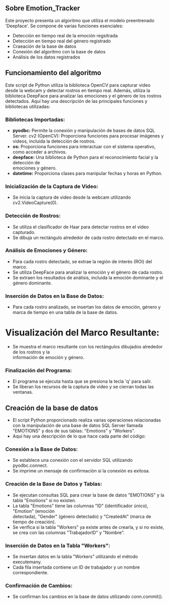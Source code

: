 ## Sobre Emotion_Tracker
Este proyecto presenta un algoritmo que utiliza el modelo preentrenado 'Deepface'. Se compone de varias funciones esenciales:
   + Detección en tiempo real de la emoción regsitrada
   + Detección en tiempo real del género registrado
   + Craeación de la base de datos
   + Conexión del algoritmo con la base de datos
   + Análisis de los datos registrados

## Funcionamiento del algoritmo
Este script de Python utiliza la biblioteca OpenCV para capturar video desde la webcam y detectar rostros en tiempo real. Además, utiliza la biblioteca DeepFace para analizar las emociones y el género de los rostros detectados.
Aquí hay una descripción de las principales funciones y bibliotecas utilizadas:

### Bibliotecas Importadas:
  + **pyodbc:** Permite la conexión y manipulación de bases de datos SQL Server.
    cv2 (OpenCV): Proporciona funciones para procesar imágenes y videos, incluida la detección de     rostros.
  + **os:** Proporciona funciones para interactuar con el sistema operativo, como acceder a 
    archivos.
  + **deepface:** Una biblioteca de Python para el reconocimiento facial y la detección de   
    emociones y género.
  + **datetime:** Proporciona clases para manipular fechas y horas en Python.
### Inicialización de la Captura de Video:
  + Se inicia la captura de video desde la webcam utilizando cv2.VideoCapture(0).
### Detección de Rostros:
  + Se utiliza el clasificador de Haar para detectar rostros en el video capturado.
  + Se dibuja un rectángulo alrededor de cada rostro detectado en el marco.
### Análisis de Emociones y Género:
  + Para cada rostro detectado, se extrae la región de interés (ROI) del marco.
  + Se utiliza DeepFace para analizar la emoción y el género de cada rostro.
  + Se extraen los resultados de análisis, incluida la emoción dominante y el género dominante.
### Inserción de Datos en la Base de Datos:
  + Para cada rostro analizado, se insertan los datos de emoción, género y marca de tiempo en una     tabla de la base de datos.
# Visualización del Marco Resultante:
  + Se muestra el marco resultante con los rectángulos dibujados alrededor de los rostros y la     
    información de emoción y género.
### Finalización del Programa:
  + El programa se ejecuta hasta que se presiona la tecla 'q' para salir.
  + Se liberan los recursos de la captura de video y se cierran todas las ventanas.

## Creación de la base de datos
  + El script Python proporcionado realiza varias operaciones relacionadas con la manipulación de     una base de datos SQL Server llamada "EMOTIONS" y dos de sus tablas: "Emotions" y "Workers". 
  + Aquí hay una descripción de lo que hace cada parte del código:

### Conexión a la Base de Datos:
  + Se establece una conexión con el servidor SQL utilizando pyodbc.connect.
  + Se imprime un mensaje de confirmación si la conexión es exitosa.
### Creación de la Base de Datos y Tablas:
  + Se ejecutan consultas SQL para crear la base de datos "EMOTIONS" y la tabla "Emotions" si no     existen.
  + La tabla "Emotions" tiene las columnas "ID" (identificador único), "Emotion" (emoción     
   detectada), "Gender" (género detectado) y "CreatedAt" (marca de tiempo de creación).
  + Se verifica si la tabla "Workers" ya existe antes de crearla, y si no existe, se crea con las     columnas "TrabajadorID" y "Nombre".
### Inserción de Datos en la Tabla "Workers":
  + Se insertan datos en la tabla "Workers" utilizando el método executemany.
  + Cada fila insertada contiene un ID de trabajador y un nombre correspondiente.
### Confirmación de Cambios:
  + Se confirman los cambios en la base de datos utilizando conn.commit().
